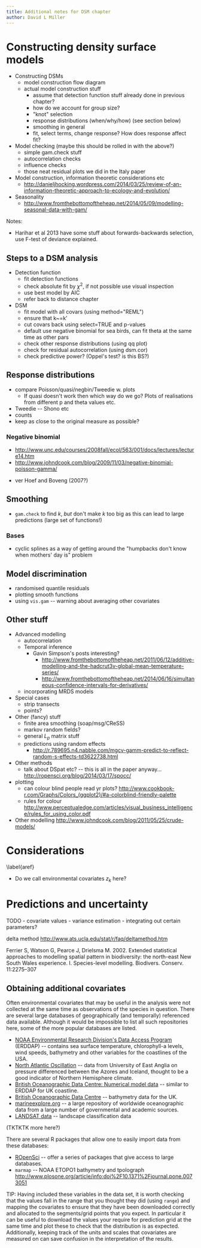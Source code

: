 ```yaml
---
title: Additional notes for DSM chapter
author: David L Miller
---
```


# Constructing density surface models

 * Constructing DSMs
    - model construction flow diagram
    - actual model construction stuff
       - assume that detection function stuff already done in previous chapter?
       - how do we account for group size?
       - "knot" selection
       - response distributions (when/why/how) (see section below)
       - smoothing in general
       - fit, select terms, change response? How does response affect fit?
 * Model checking (maybe this should be rolled in with the above?)
    - simple gam.check stuff
    - autocorrelation checks
    - influence checks
    * those neat residual plots we did in the Italy paper
 * Model construction, information theoretic considerations etc
    - http://danieljhocking.wordpress.com/2014/03/25/review-of-an-information-theoretic-approach-to-ecology-and-evolution/
 * Seasonality
    - http://www.fromthebottomoftheheap.net/2014/05/09/modelling-seasonal-data-with-gam/


Notes:

  * Harihar et al 2013 have some stuff about forwards-backwards selection, use F-test of deviance explained.


## Steps to a DSM analysis

 * Detection function
     * fit detection functions
     * check absolute fit by $\chi^2$, if not possible use visual inspection
     * use best model by AIC
     * refer back to distance chapter
 * DSM
     * fit model with all covars (using method="REML")
     * ensure that k~=k'
     * cut covars back using select=TRUE and p-values
     * default use negative binomial for sea birds, can fit theta at the same time as other pars
     * check other response distributions (using qq plot)
     * check for residual autocorrelation (using dsm.cor)
     * check predictive power? (Oppel's test? is this BS?)





## Response distributions

  * compare Poisson/quasi/negbin/Tweedie w. plots
    * If quasi doesn't work then which way do we go? Plots of realisations from different p and theta values etc.
  * Tweedie -- Shono etc
  * counts
  * keep as close to the original measure as possible?

### Negative binomial

   - http://www.unc.edu/courses/2008fall/ecol/563/001/docs/lectures/lecture14.htm
   - http://www.johndcook.com/blog/2009/11/03/negative-binomial-poisson-gamma/
   * ver Hoef and Boveng (2007?)

## Smoothing

 * `gam.check` to find $k$, _but_ don't make $k$ too big as this can lead to large predictions (large set of functions!)

### Bases

 * cyclic splines as a way of getting around the "humpbacks don't know when mothers' day is" problem


## Model discrimination

 * randomised quantile residuals
 * plotting smooth functions
 * using `vis.gam` -- warning about averaging other covariates

## Other stuff

 * Advanced modelling
    - autocorrelation
    - Temporal inference
      - Gavin Simpson's posts interesting?
        - http://www.fromthebottomoftheheap.net/2011/06/12/additive-modelling-and-the-hadcrut3v-global-mean-temperature-series/
        - http://www.fromthebottomoftheheap.net/2014/06/16/simultaneous-confidence-intervals-for-derivatives/
    - incorporating MRDS models
 * Special cases
    - strip transects
    - points?
 * Other (fancy) stuff
    - finite area smoothing (soap/msg/CReSS)
    - markov random fields?
    - general $L_p$ matrix stuff
    - predictions using random effects
       * http://r.789695.n4.nabble.com/mgcv-gamm-predict-to-reflect-random-s-effects-td3622738.html
 * Other methods
    - talk about DSpat etc? -- this is all in the paper anyway...
http://ropensci.org/blog/2014/03/17/spocc/
 * plotting
    - can colour blind people read yr plots? http://www.cookbook-r.com/Graphs/Colors_(ggplot2)/#a-colorblind-friendly-palette
    - rules for colour http://www.perceptualedge.com/articles/visual_business_intelligence/rules_for_using_color.pdf
  * Other modelling http://www.johndcook.com/blog/2011/05/25/crude-models/

# Considerations
\label{aref}

  * Do we call environmental covariates $z_k$ here?

# Predictions and uncertainty

TODO
    - covariate values
    - variance estimation
    - integrating out certain parameters?

delta method http://www.ats.ucla.edu/stat/r/faq/deltamethod.htm

Ferrier S, Watson G, Pearce J, Drielsma M. 2002. Extended statistical approaches to modelling spatial pattern in biodiversity: the north-east New South Wales experience. I. Species-level modelling. Biodivers. Conserv. 11:2275–307

## Obtaining additional covariates

Often environmental covariates that may be useful in the analysis were not collected at the same time as observations of the species in question. There are several large databases of geographically (and temporally) referenced data available. Although it would be impossible to list all such repositories here, some of the more popular databases are listed.

 * [NOAA Environmental Research Division's Data Access Program](http://coastwatch.pfeg.noaa.gov/erddap/index.html) (ERDDAP) -- contains sea surface temperature, chlorophyll-a levels, wind speeds, bathymetry and other variables for the coastlines of the USA.
 * [North Atlantic Oscillation](http://www.cru.uea.ac.uk/~timo/datapages/naoi.htm) -- data from University of East Anglia on pressure differenced between the Azores and Iceland, thought to be a good indicator of Northern Hemisphere climate.
 * [British Oceanographic Data Centre: Numerical model data](https://www.bodc.ac.uk/data/online_delivery/numerical_model_data/request/) -- similar to ERDDAP for UK coastline.
 * [British Oceanographic Data Centre](https://www.bodc.ac.uk/data/online_delivery/gebco/) -- bathymetry data for the UK.
 * [marineexplore.org](http://marineexplore.org) -- a large repository of worldwide oceanographic data from a large number of governmental and academic sources.
 * [LANDSAT data](https://earth.esa.int/web/guest/data-access/browse-data-products/-/asset_publisher/y8Qb/content/landsat-5-thematic-mapper-geolocated-terrain-corrected-systematic-processing-over-kiruna) -- landscape classification data

(TKTKTK more here?)

There are several R packages that allow one to easily import data from these databases:

 * [ROpenSci](https://github.com/ropensci/) -- offer a series of packages that give access to large databases.
 * `marmap` -- NOAA ETOPO1 bathymetry and tpolograph  http://www.plosone.org/article/info:doi%2F10.1371%2Fjournal.pone.0073051

TIP: Having included these variables in the data set, it is worth checking that the values fall in the range that you thought they did (using `range`) and mapping the covariates to ensure that they have been downloaded correctly and allocated to the segments/grid points that you expect. In particular it can be useful to download the values your require for prediction grid at the same time and plot these to check that the distribution is as expected. Additionally, keeping track of the units and scales that covariates are measured on can save confusion in the interpretation of the results.


